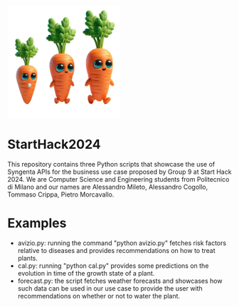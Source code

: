 <img src="https://github.com/AlessandroCogollo/StartHack2024/blob/main/assets/_52a7268f-69a7-47e0-a6d1-1e0f9f8382e4.png" width=50% height=50%>

# StartHack2024
This repository contains three Python scripts that showcase the use of Syngenta APIs for the business use case proposed by Group 9 at Start Hack 2024. 
We are Computer Science and Engineering students from Politecnico di Milano and our names are Alessandro Mileto, Alessandro Cogollo, Tommaso Crippa, Pietro Morcavallo. 

# Examples
- avizio.py: running the command "python avizio.py" fetches risk factors relative to diseases and provides recommendations on how to treat plants.
- cal.py: running "python cal.py" provides some predictions on the evolution in time of the growth state of a plant.
- forecast.py: the script fetches weather forecasts and showcases how such data can be used in our use case to provide the user with recommendations on whether or not to water the plant.   
